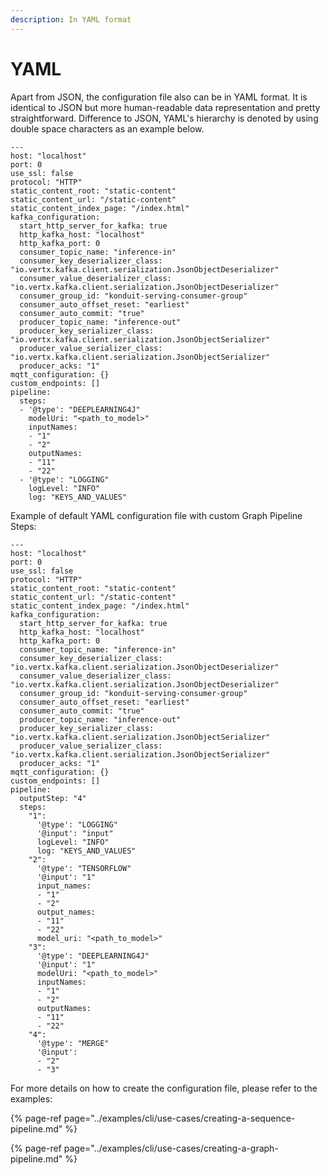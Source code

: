 ```yaml
---
description: In YAML format
---
```


# YAML

Apart from JSON, the configuration file also can be in YAML format. It is identical to JSON but more human-readable data representation and pretty straightforward. Difference to JSON, YAML's hierarchy is denoted by using double space characters as an example below.

```text
---
host: "localhost"
port: 0
use_ssl: false
protocol: "HTTP"
static_content_root: "static-content"
static_content_url: "/static-content"
static_content_index_page: "/index.html"
kafka_configuration:
  start_http_server_for_kafka: true
  http_kafka_host: "localhost"
  http_kafka_port: 0
  consumer_topic_name: "inference-in"
  consumer_key_deserializer_class: "io.vertx.kafka.client.serialization.JsonObjectDeserializer"
  consumer_value_deserializer_class: "io.vertx.kafka.client.serialization.JsonObjectDeserializer"
  consumer_group_id: "konduit-serving-consumer-group"
  consumer_auto_offset_reset: "earliest"
  consumer_auto_commit: "true"
  producer_topic_name: "inference-out"
  producer_key_serializer_class: "io.vertx.kafka.client.serialization.JsonObjectSerializer"
  producer_value_serializer_class: "io.vertx.kafka.client.serialization.JsonObjectSerializer"
  producer_acks: "1"
mqtt_configuration: {}
custom_endpoints: []
pipeline:
  steps:
  - '@type': "DEEPLEARNING4J"
    modelUri: "<path_to_model>"
    inputNames:
    - "1"
    - "2"
    outputNames:
    - "11"
    - "22"
  - '@type': "LOGGING"
    logLevel: "INFO"
    log: "KEYS_AND_VALUES"
```

Example of default YAML configuration file with custom Graph Pipeline Steps: 

```text
---
host: "localhost"
port: 0
use_ssl: false
protocol: "HTTP"
static_content_root: "static-content"
static_content_url: "/static-content"
static_content_index_page: "/index.html"
kafka_configuration:
  start_http_server_for_kafka: true
  http_kafka_host: "localhost"
  http_kafka_port: 0
  consumer_topic_name: "inference-in"
  consumer_key_deserializer_class: "io.vertx.kafka.client.serialization.JsonObjectDeserializer"
  consumer_value_deserializer_class: "io.vertx.kafka.client.serialization.JsonObjectDeserializer"
  consumer_group_id: "konduit-serving-consumer-group"
  consumer_auto_offset_reset: "earliest"
  consumer_auto_commit: "true"
  producer_topic_name: "inference-out"
  producer_key_serializer_class: "io.vertx.kafka.client.serialization.JsonObjectSerializer"
  producer_value_serializer_class: "io.vertx.kafka.client.serialization.JsonObjectSerializer"
  producer_acks: "1"
mqtt_configuration: {}
custom_endpoints: []
pipeline:
  outputStep: "4"
  steps:
    "1":
      '@type': "LOGGING"
      '@input': "input"
      logLevel: "INFO"
      log: "KEYS_AND_VALUES"
    "2":
      '@type': "TENSORFLOW"
      '@input': "1"
      input_names:
      - "1"
      - "2"
      output_names:
      - "11"
      - "22"
      model_uri: "<path_to_model>"
    "3":
      '@type': "DEEPLEARNING4J"
      '@input': "1"
      modelUri: "<path_to_model>"
      inputNames:
      - "1"
      - "2"
      outputNames:
      - "11"
      - "22"
    "4":
      '@type': "MERGE"
      '@input':
      - "2"
      - "3"
```

For more details on how to create the configuration file, please refer to the examples:

{% page-ref page="../examples/cli/use-cases/creating-a-sequence-pipeline.md" %}

{% page-ref page="../examples/cli/use-cases/creating-a-graph-pipeline.md" %}

